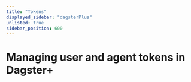 ```yaml
---
title: "Tokens"
displayed_sidebar: "dagsterPlus"
unlisted: true
sidebar_position: 600
---
```


# Managing user and agent tokens in Dagster+
